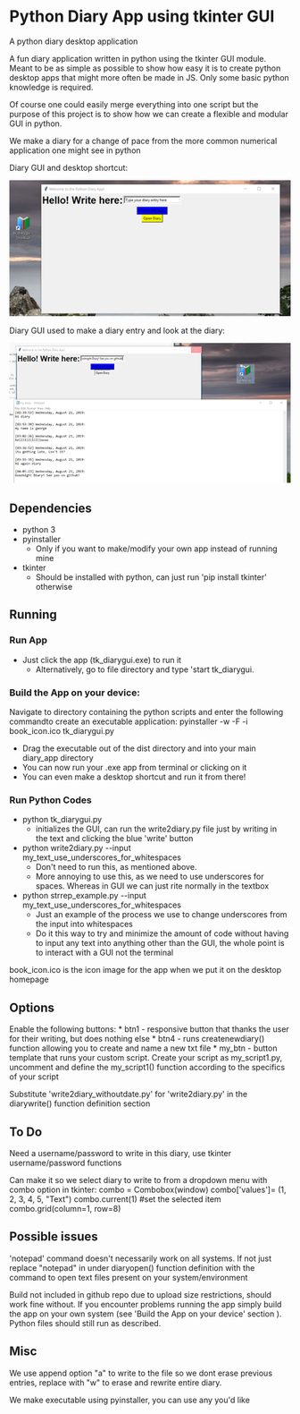 # Python Diary App using tkinter GUI
A python diary desktop application 

A fun diary application written in python using the tkinter GUI module. Meant to be as simple as possible to show how easy it is to create python desktop apps that might more often be made in JS. Only some basic python knowledge is required. 

Of course one could easily merge everything into one script but the purpose of this project is to show how we can create a flexible and modular GUI in python. 

We make a diary for a change of pace from the more common numerical application one might see in python 

Diary GUI and desktop shortcut:

![Alt Text](screenshots/diary_app_img1.png)

Diary GUI used to make a diary entry and look at the diary:

![Alt Text](screenshots/diary_app_img2.png)

## Dependencies
 * python 3 
 * pyinstaller 
    * Only if you want to make/modify your own app instead of running mine
 * tkinter
    * Should be installed with python, can just run 'pip install tkinter' otherwise 

## Running
### Run App
 * Just click the app (tk_diarygui.exe) to run it
    * Alternatively, go to file directory and type 'start tk_diarygui. 


### Build the App on your device: 
Navigate to directory containing the python scripts and enter the following commandto create an executable application:
pyinstaller -w -F -i book_icon.ico tk_diarygui.py
 * Drag the executable out of the dist directory and into your main diary_app directory
 * You can now run your .exe app from terminal or clicking on it
 * You can even make a desktop shortcut and run it from there!
    

### Run Python Codes 
 * python tk_diarygui.py 
    * initializes the GUI, can run the write2diary.py file just by writing in the text and clicking the blue 'write' button
 * python write2diary.py --input my_text_use_underscores_for_whitespaces
    * Don't need to run this, as mentioned above.
    * More annoying to use this, as we need to use underscores for spaces. Whereas in GUI we can just rite normally in the textbox
 * python strrep_example.py --input my_text_use_underscores_for_whitespaces
    * Just an example of the process we use to change underscores from the input into whitespaces
    * Do it this way to try and minimize the amount of code without having to input any text into anything other than the GUI, the whole point is to interact with a GUI not the terminal 

book_icon.ico is the icon image for the app when we put it on the desktop homepage


## Options

Enable the following buttons:
    * btn1 - responsive button that thanks the user for their writing, but does nothing else
    * btn4 - runs createnewdiary() function allowing you to create and name a new txt file 
    * my_btn - button template that runs your custom script. Create your script as my_script1.py, uncomment and define the my_script1() function according to the specifics of your script
    

Substitute 'write2diary_withoutdate.py' for 'write2diary.py' in the diarywrite() function definition section

## To Do 
Need a username/password to write in this diary, use tkinter username/password functions 

Can make it so we select diary to write to from a dropdown menu  with combo option in tkinter:
combo = Combobox(window) 
combo['values']= (1, 2, 3, 4, 5, "Text")
combo.current(1) #set the selected item
combo.grid(column=1, row=8)

## Possible issues 
'notepad' command doesn't necessarily work on all systems. If not just replace "notepad" in under diaryopen() function definition with the command to open text files present on your system/environment

Build not included in github repo due to upload size restrictions, should work fine without. If you encounter problems running the app simply build the app on your own system (see 'Build the App on your device' section ). Python files should still run as described. 

## Misc 
We use append option "a" to write to the file so we dont erase previous entries, replace with "w" to erase and rewrite entire diary. 

We make executable using pyinstaller, you can use any you'd like  
